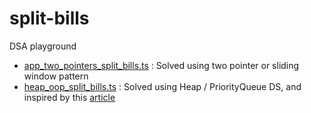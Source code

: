 # split-bills
DSA playground

- [app_two_pointers_split_bills.ts](https://github.com/arjaygallentes/split-bills/blob/33d4516c9b78366a6dba5cfab002c4932e2615a8/app_two_pointers_split_bills.ts) : Solved using two pointer or sliding window pattern
- [heap_oop_split_bills.ts](https://github.com/arjaygallentes/split-bills/blob/33d4516c9b78366a6dba5cfab002c4932e2615a8/heap_oop_split_bills.ts) : Solved using Heap / PriorityQueue DS, and inspired by this [article](https://iq.opengenus.org/algorithm-behind-bill-splitting-app/)
